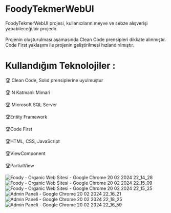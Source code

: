 # FoodyTekmerWebUI
FoodyTekmerWebUI projesi, kullanıcıların meyve ve sebze alışverişi yapabileceği bir projedir. <br>                     				
Projenin oluşturulması aşamasında Clean Code prensipleri dikkate alınmıştır. <br>
Code First yaklaşımı ile projenin geliştirilmesi hızlandırılmıştır. <br>

# Kullandığım Teknolojiler : <br>
🏆 Clean Code, Solıd prensiplerine uyulmuştur

🏆 N Katmanlı Mimari

🏆 Microsoft SQL Server 

🏆Entity Framework 

🏆Code First 

🏆HTML, CSS, JavaScript

🏆ViewComponent

🏆PartialView

![Foody - Organic Web Sitesi - Google Chrome 20 02 2024 22_14_28](https://github.com/Mustafacalkan/FoodyTekmerUI/assets/128996142/6cc8399c-26de-40ff-bb3e-98389514199d)
![Foody - Organic Web Sitesi - Google Chrome 20 02 2024 22_15_09](https://github.com/Mustafacalkan/FoodyTekmerUI/assets/128996142/d0021960-fa09-49f3-844d-9d3215b8cbc9)
![Foody - Organic Web Sitesi - Google Chrome 20 02 2024 22_15_25](https://github.com/Mustafacalkan/FoodyTekmerUI/assets/128996142/febe295b-a2ba-4a00-833d-e5722b590300)
![Admin Paneli - Google Chrome 20 02 2024 22_16_21](https://github.com/Mustafacalkan/FoodyTekmerUI/assets/128996142/6d006103-16c6-4fec-a363-480acbbf68f9)
![Admin Paneli - Google Chrome 20 02 2024 22_18_25](https://github.com/Mustafacalkan/FoodyTekmerUI/assets/128996142/78635463-385a-424b-91d2-72d54bf8a31e)
![Admin Paneli - Google Chrome 20 02 2024 22_16_59](https://github.com/Mustafacalkan/FoodyTekmerUI/assets/128996142/9b60a159-f340-4bd4-812e-0609f0260fc1)
